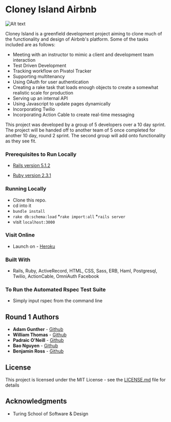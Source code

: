 # Cloney Island Airbnb

![Alt text](https://github.com/rongxanh88/cloney_island_airbnb/blob/master/app/screen-shots/first_homepage_shot.png?raw=true "Cloney Island Airbnb Homepage")

Cloney Island is a greenfield development project aiming to clone much of the functionality and design of Airbnb's platform. Some of the tasks included are as follows:

  * Meeting with an instructor to mimic a client and development team interaction
  * Test Driven Development
  * Tracking workflow on Pivatol Tracker
  * Supporting multitenancy
  * Using OAuth for user authentication
  * Creating a rake task that loads enough objects to create a somewhat realistic scale for production
  * Serving up an internal API
  * Using Javascript to update pages dynamically
  * Incorporating Twilio
  * Incorporating Action Cable to create real-time messaging

This project was developed by a group of 5 developers over a 10 day sprint. The project will be handed off to another team of 5 once completed for another 10 day, round 2 sprint. The second group will add onto functionality as they see fit.


### Prerequisites to Run Locally

  * [Rails version 5.1.2](http://installrails.com/)

  * [Ruby version 2.3.1](https://www.ruby-lang.org/en/documentation/installation/)

### Running Locally

  * Clone this repo.
  * cd into it
  * ```bundle install```
  * ```rake db:schema:load```
  *```rake import:all```
  *```rails server```
  * visit ```localhost:3000```

### Visit Online

 * Launch on - [Heroku]()

### Built With

 * Rails, Ruby, ActiveRecord, HTML, CSS, Sass, ERB, Haml, Postgresql, Twilio, ActionCable, OmniAuth Facebook

### To Run the Automated Rspec Test Suite

 * Simply input rspec from the command line

## Round 1 Authors

* **Adam Gunther** - [Github](https://github.com/adamgunther1)
* **William Thomas** - [Github](https://github.com/wthoma22)
* **Padraic O'Neill** - [Github](https://github.com/podoglyph)
* **Bao Nguyen** - [Github](https://github.com/rongxanh88)
* **Benjamin Ross** - [Github](https://github.com/Benja-Ross)

## License

This project is licensed under the MIT License - see the [LICENSE.md](LICENSE.md) file for details

## Acknowledgments

* Turing School of Software & Design
